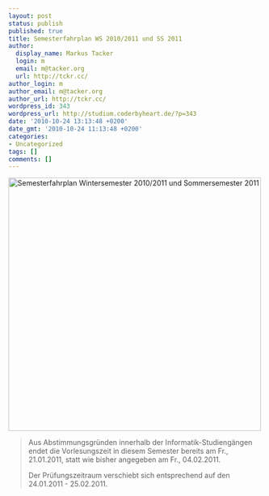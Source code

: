 ```yaml
---
layout: post
status: publish
published: true
title: Semesterfahrplan WS 2010/2011 und SS 2011
author:
  display_name: Markus Tacker
  login: m
  email: m@tacker.org
  url: http://tckr.cc/
author_login: m
author_email: m@tacker.org
author_url: http://tckr.cc/
wordpress_id: 343
wordpress_url: http://studium.coderbyheart.de/?p=343
date: '2010-10-24 13:13:48 +0200'
date_gmt: '2010-10-24 11:13:48 +0200'
categories:
- Uncategorized
tags: []
comments: []
---
```

<p><a href="http://www.flickr.com/photos/tacker/5110314956/"><img src="http://farm5.static.flickr.com/4126/5110314956_475941b97e_b.jpg" width="500" alt="Semesterfahrplan Wintersemester 2010/2011 und Sommersemester 2011" /></a></p>
<blockquote><p>Aus Abstimmungsgründen innerhalb der Informatik-Studiengängen endet die Vorlesungszeit in diesem Semester bereits am Fr., 21.01.2011, statt wie bisher angegeben am Fr., 04.02.2011.</p>
<p>Der Prüfungszeitraum verschiebt sich entsprechend auf den 24.01.2011 - 25.02.2011.</p></blockquote>
